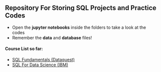 ## Repository For Storing SQL Projects and Practice Codes

- Open the **jupyter notebooks** inside the folders to take a look at the codes
- Remember the **data** and **database** files!

#### Course List so far: 

- [SQL Fundamentals (Dataquest)](https://app.dataquest.io/course/sql-fundamentals)
- [SQL For Data Science (IBM)](https://courses.edx.org/courses/course-v1:IBM+DB0201EN+1T2020/course/)
